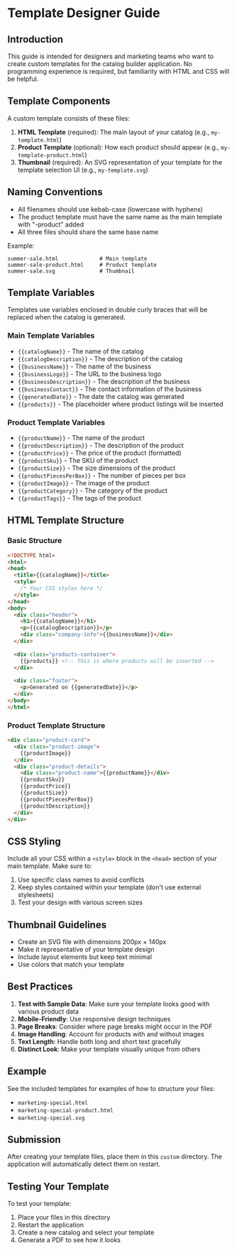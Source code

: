 # Template Designer Guide

## Introduction

This guide is intended for designers and marketing teams who want to create custom templates for the catalog builder application. No programming experience is required, but familiarity with HTML and CSS will be helpful.

## Template Components

A custom template consists of these files:

1. **HTML Template** (required): The main layout of your catalog (e.g., `my-template.html`)
2. **Product Template** (optional): How each product should appear (e.g., `my-template-product.html`)
3. **Thumbnail** (required): An SVG representation of your template for the template selection UI (e.g., `my-template.svg`)

## Naming Conventions

- All filenames should use kebab-case (lowercase with hyphens)
- The product template must have the same name as the main template with "-product" added
- All three files should share the same base name

Example:
```
summer-sale.html             # Main template
summer-sale-product.html     # Product template
summer-sale.svg              # Thumbnail
```

## Template Variables

Templates use variables enclosed in double curly braces that will be replaced when the catalog is generated.

### Main Template Variables

- `{{catalogName}}` - The name of the catalog
- `{{catalogDescription}}` - The description of the catalog
- `{{businessName}}` - The name of the business
- `{{businessLogo}}` - The URL to the business logo
- `{{businessDescription}}` - The description of the business
- `{{businessContact}}` - The contact information of the business
- `{{generatedDate}}` - The date the catalog was generated
- `{{products}}` - The placeholder where product listings will be inserted

### Product Template Variables

- `{{productName}}` - The name of the product
- `{{productDescription}}` - The description of the product
- `{{productPrice}}` - The price of the product (formatted)
- `{{productSku}}` - The SKU of the product
- `{{productSize}}` - The size dimensions of the product
- `{{productPiecesPerBox}}` - The number of pieces per box
- `{{productImage}}` - The image of the product
- `{{productCategory}}` - The category of the product
- `{{productTags}}` - The tags of the product

## HTML Template Structure

### Basic Structure

```html
<!DOCTYPE html>
<html>
<head>
  <title>{{catalogName}}</title>
  <style>
    /* Your CSS styles here */
  </style>
</head>
<body>
  <div class="header">
    <h1>{{catalogName}}</h1>
    <p>{{catalogDescription}}</p>
    <div class="company-info">{{businessName}}</div>
  </div>
  
  <div class="products-container">
    {{products}} <!-- This is where products will be inserted -->
  </div>
  
  <div class="footer">
    <p>Generated on {{generatedDate}}</p>
  </div>
</body>
</html>
```

### Product Template Structure

```html
<div class="product-card">
  <div class="product-image">
    {{productImage}}
  </div>
  <div class="product-details">
    <div class="product-name">{{productName}}</div>
    {{productSku}}
    {{productPrice}}
    {{productSize}}
    {{productPiecesPerBox}}
    {{productDescription}}
  </div>
</div>
```

## CSS Styling

Include all your CSS within a `<style>` block in the `<head>` section of your main template. Make sure to:

1. Use specific class names to avoid conflicts
2. Keep styles contained within your template (don't use external stylesheets)
3. Test your design with various screen sizes

## Thumbnail Guidelines

- Create an SVG file with dimensions 200px × 140px
- Make it representative of your template design
- Include layout elements but keep text minimal
- Use colors that match your template

## Best Practices

1. **Test with Sample Data**: Make sure your template looks good with various product data
2. **Mobile-Friendly**: Use responsive design techniques
3. **Page Breaks**: Consider where page breaks might occur in the PDF
4. **Image Handling**: Account for products with and without images
5. **Text Length**: Handle both long and short text gracefully
6. **Distinct Look**: Make your template visually unique from others

## Example

See the included templates for examples of how to structure your files:

- `marketing-special.html`
- `marketing-special-product.html`
- `marketing-special.svg`

## Submission

After creating your template files, place them in this `custom` directory. The application will automatically detect them on restart.

## Testing Your Template

To test your template:

1. Place your files in this directory
2. Restart the application
3. Create a new catalog and select your template
4. Generate a PDF to see how it looks